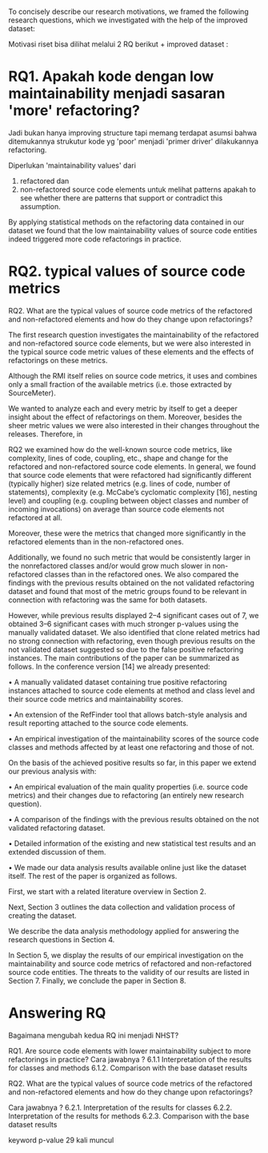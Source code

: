 To concisely describe our research motivations, we framed the following research questions, which we investigated with the help of the improved dataset: 

Motivasi riset bisa dilihat melalui 2 RQ berikut + improved dataset :

# RQ1. Apakah kode dengan low maintainability menjadi sasaran 'more' refactoring?
Jadi bukan hanya improving structure tapi memang terdapat asumsi bahwa ditemukannya strukutur kode yg 'poor' menjadi 'primer driver' dilakukannya refactoring.

Diperlukan 'maintainability values' dari 
1. refactored dan
2. non-refactored source code elements 
untuk melihat patterns apakah
to see whether there are patterns that support or contradict this assumption. 

By applying statistical methods on the refactoring data contained in our dataset we found that the low maintainability values of source code entities indeed triggered more code refactorings in practice. 

# RQ2. typical values of source code metrics

RQ2. What are the typical values of source code metrics of the refactored and non-refactored elements and how do they change upon refactorings? 

The first research question investigates the maintainability of the refactored and non-refactored source code elements, but we were also interested in the typical source code metric values of these elements and the effects of refactorings on these metrics. 

Although the RMI itself relies on source code metrics, it uses and combines only a small fraction of the available metrics (i.e. those extracted by SourceMeter). 

We wanted to analyze each and every metric by itself to get a deeper insight about the effect of refactorings on them. Moreover, besides the sheer metric values we were also interested in their changes throughout the releases. Therefore, in 

RQ2 we examined how do the well-known source code metrics, like complexity, lines of code, coupling, etc., shape and change for the refactored and non-refactored source code elements. In general, we found that source code elements that were refactored had significantly different (typically higher) size related metrics (e.g. lines of code, number of statements), complexity (e.g. McCabe’s cyclomatic complexity [16], nesting level) and coupling (e.g. coupling between object classes and number of incoming invocations) on average than source code elements not refactored at all. 

Moreover, these were the metrics that changed more significantly in the refactored elements than in the non-refactored ones. 

Additionally, we found no such metric that would be consistently larger in the nonrefactored classes and/or would grow much slower in non-refactored classes than in the refactored ones. We also compared the findings with the previous results obtained on the not validated refactoring dataset and found that most of the metric groups found to be relevant in connection with refactoring was the same for both datasets. 

However, while previous results displayed 2–4 significant cases out of 7, we obtained 3–6 significant cases with much stronger p-values using the manually validated dataset. We also identified that clone related metrics had no strong connection with refactoring, even though previous results on the not validated dataset suggested so due to the false positive refactoring instances. The main contributions of the paper can be summarized as follows. In the conference version [14] we already presented: 

• A manually validated dataset containing true positive refactoring instances attached to source code elements at method and class level and their source code metrics and maintainability scores. 

• An extension of the RefFinder tool that allows batch-style analysis and result reporting attached to the source code elements. 

• An empirical investigation of the maintainability scores of the source code classes and methods affected by at least one refactoring and those of not. 

On the basis of the achieved positive results so far, in this paper we extend our previous analysis with: 

• An empirical evaluation of the main quality properties (i.e. source code metrics) and their changes due to refactoring (an entirely new research question). 

• A comparison of the findings with the previous results obtained on the not validated refactoring dataset. 

• Detailed information of the existing and new statistical test results and an extended discussion of them. 

• We made our data analysis results available online just like the dataset itself. The rest of the paper is organized as follows. 

First, we start with a related literature overview in Section 2. 

Next, Section 3 outlines the data collection and validation process of creating the dataset. 

We describe the data analysis methodology applied for answering the research questions in Section 4. 

In Section 5, we display the results of our empirical investigation on the maintainability and source code metrics of refactored and non-refactored source code entities. The threats to the validity of our results are listed in Section 7. Finally, we conclude the paper in Section 8.

# Answering RQ
Bagaimana mengubah kedua RQ ini menjadi NHST?

RQ1. Are source code elements with lower maintainability subject to more refactorings in practice? 
Cara jawabnya ?
6.1.1 Interpretation of the results for classes and methods
6.1.2. Comparison with the base dataset results


RQ2. What are the typical values of source code metrics of the refactored and non-refactored elements and how do they change upon refactorings? 

Cara jawabnya ?
6.2.1. Interpretation of the results for classes
6.2.2. Interpretation of the results for methods
6.2.3. Comparison with the base dataset results


keyword p-value 29 kali muncul





